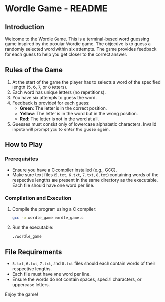 # Wordle Game - README

## Introduction
Welcome to the Wordle Game. This is a terminal-based word guessing game inspired by the popular Wordle game. The objective is to guess a randomly selected word within six attempts. The game provides feedback for each guess to help you get closer to the correct answer.

## Rules of the Game
1. At the start of the game the player has to selects a word of the specified length (5, 6, 7, or 8 letters).
2. Each word has unique letters (no repetitions).
3. You have six attempts to guess the word.
4. Feedback is provided for each guess:
   - **Green**: The letter is in the correct position.
   - **Yellow**: The letter is in the word but in the wrong position.
   - **Red**: The letter is not in the word at all.
5. Guesses must consist only of lowercase alphabetic characters. Invalid inputs will prompt you to enter the guess again.

## How to Play
### Prerequisites
- Ensure you have a C compiler installed (e.g., GCC).
- Make sure text files (`5.txt`, `6.txt`, `7.txt`, `8.txt`) containing words of the respective lengths are present in the same directory as the executable. Each file should have one word per line.

### Compilation and Execution
1. Compile the program using a C compiler:
   ```bash
   gcc -o wordle_game wordle_game.c
   ```
2. Run the executable:
   ```bash
   ./wordle_game
   ```

## File Requirements
- `5.txt`, `6.txt`, `7.txt`, and `8.txt` files should each contain words of their respective lengths.
- Each file must have one word per line.
- Ensure the words do not contain spaces, special characters, or uppercase letters.

Enjoy the game!

